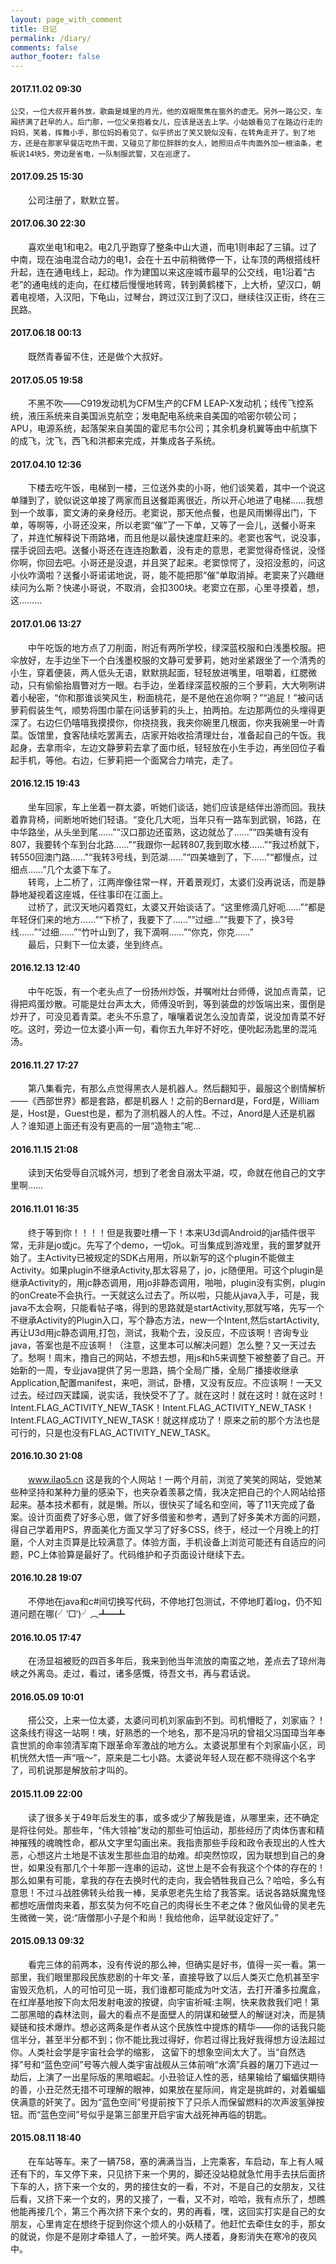```yaml
---
layout: page_with_comment
title: 日记
permalink: /diary/
comments: false
author_footer: false
---
```


#### 2017.11.02 09:30  
	公交，一位大叔开着外放，歌曲是城里的月光，他的双眼聚焦在窗外的虚无。另外一路公交，车厢挤满了赶早的人。后门那，一位父亲抱着女儿，应该是送去上学。小姑娘看见了在路边行走的妈妈，笑着，挥舞小手，那位妈妈看见了，似乎挤出了笑又貌似没有，在转角走开了。到了地方，还是在那家早餐店吃热干面，又碰见了那位胖胖的女人，她照旧点牛肉面外加一根油条，老板说14块5，旁边是省电，一队制服武警，又在巡逻了。

#### 2017.09.25 15:30  
　　公司注册了，默默立誓。

#### 2017.06.30 22:30  
　　喜欢坐电1和电2。电2几乎跑穿了整条中山大道，而电1则串起了三镇。过了中南，现在油电混合动力的电1，会在十五中前稍微停一下，让车顶的两根搭线杆升起，连在通电线上，起动。作为建国以来这座城市最早的公交线，电1沿着“古老”的通电线的走向，在红楼后慢慢地转弯，转到黄鹤楼下，上大桥，望汉口，朝着电视塔，入汉阳，下龟山，过琴台，跨过汉江到了汉口，继续往汉正街，终在三民路。

#### 2017.06.18 00:13
　　既然青春留不住，还是做个大叔好。

#### 2017.05.05 19:58
　　不黑不吹——C919发动机为CFM生产的CFM LEAP-X发动机；线传飞控系统，液压系统来自美国派克航空；发电配电系统来自美国的哈密尔顿公司；APU，电源系统，起落架来自美国的霍尼韦尔公司；其余机身机翼等由中航旗下的成飞，沈飞，西飞和洪都来完成，并集成各子系统。

#### 2017.04.10 12:36
　　下楼去吃午饭，电梯到一楼，三位送外卖的小哥，他们谈笑着，其中一个说这单赚到了，貌似说这单接了两家而且送餐距离很近，所以开心地进了电梯……我想到一个故事，窦文涛的亲身经历。老窦说，那天他点餐，也是风雨懒得出门，下单，等啊等，小哥还没来，所以老窦“催”了一下单，又等了一会儿，送餐小哥来了，并连忙解释说下雨路堵，而且他是以最快速度赶来的。老窦也客气，说没事，摆手说回去吧。送餐小哥还在连连抱歉着，没有走的意思，老窦觉得奇怪说，没怪你啊，你回去吧。小哥还是没退，并且哭了起来。老窦惊愕了，没招没惹的，问这小伙咋滴啦？送餐小哥诺诺地说，哥，能不能把那“催”单取消掉。老窦来了兴趣继续问为么斯？快递小哥说，不取消，会扣300块。老窦立在那，心里寻摸着，想，这………

#### 2017.01.06 13:27
　　中午吃饭的地方点了刀削面，附近有两所学校，绿深蓝校服和白浅墨校服。把伞放好，左手边坐下一个白浅墨校服的文静可爱萝莉，她对坐紧跟坐了一个清秀的小生，穿着便装，两人低头无语，默默挑起面，轻轻放进嘴里，咀嚼着，红腮微动，只有偷偷抬眉瞥对方一眼。右手边，坐着绿深蓝校服的三个萝莉，大大咧咧讲着小秘密，“你和那谁谈笑风生，粉面桃花，是不是他在追你啊？”“追屁！”被问话萝莉假装生气，顺势将围巾蒙在问话萝莉的头上，拍两拍。左边那两位的头埋得更深了。右边仨仍嘻嘻我摸摸你，你挠挠我，我夹你碗里几根面，你夹我碗里一叶青菜。饭馆里，食客陆续吃罢离去，店家开始收拾清理灶台，准备起自己的午饭。我起身，去拿雨伞，左边文静萝莉去拿了面巾纸，轻轻放在小生手边，再坐回位子看起手机，等他。右边，仨萝莉把一个面窝合力啃完，走了。

#### 2016.12.15 19:43
　　坐车回家，车上坐着一群太婆，听她们谈话，她们应该是结伴出游而回。我扶着靠背椅，间断地听她们轻语。“变化几大呃，当年只有一路车到武钢，16路，在中华路坐，从头坐到尾……”“汉口那边还蛮熟，这边就怂了……”“四美塘有没有807，我要转个车到台北路……”“我跟你一起转807,我到取水楼……”“我过桥就下，转550回澳门路……”“我转3号线，到范湖……”“四美塘到了，下……”“都慢点，过细点……”几个太婆下车了。  
　　转弯，上二桥了，江两岸像往常一样，开着景观灯，太婆们没再说话，而是静静地凝视着这座城，任往事印在江面上。  
　　过桥了，武汉天地闪着霓虹，太婆又开始谈话了。“这里修滴几好呃……”“都是年轻伢们来的地方……”“下桥了，我要下了……”“过细…”“我要下了，换3号线……”“过细……”“竹叶山到了，我下滴啊……”“你克，你克……”  
　　最后，只剩下一位太婆，坐到终点。

#### 2016.12.13 12:40
　　中午吃饭，有一个老头点了一份扬州炒饭，并嘱咐灶台师傅，说加点青菜，记得把鸡蛋炒散。可能是灶台声太大，师傅没听到，等到装盘的炒饭端出来，蛋倒是炒开了，可没见着青菜。老头不乐意了，嚷嚷着说怎么没加青菜，说没加青菜不好吃。这时，旁边一位太婆小声一句，看你五九年好不好吃，便吮起汤匙里的混沌汤。

#### 2016.11.27 17:27
　　第八集看完，有那么点觉得黑衣人是机器人。然后翻知乎，最服这个剧情解析——《西部世界》都是套路，都是机器人！之前的Bernard是，Ford是，William是，Host是，Guest也是，都为了测机器人的人性。不过，Anord是人还是机器人？谁知道上面还有没有更高的一层“造物主”呢…

#### 2016.11.15 21:08
　　读到天佑受辱自沉城外河，想到了老舍自溺太平湖，哎，命就在他自己的文字里啊……

#### 2016.11.01 16:35
　　终于等到你！！！！但是我要吐槽一下！本来U3d调Android的jar插件很平常，无非是jo或jc。先写了个demo，一切ok。可当集成到游戏里，我的噩梦就开始了。主Activity已被规定的SDK占用用，所以新写的这个plugin不能做主Activity。如果plugin不继承Activity,那太容易了，jo，jc随便用。可这个plugin是继承Activity的，用jc静态调用，用jo非静态调用，啪啪，plugin没有实例，plugin的onCreate不会执行。一天就这么过去了。所以啦，只能从java入手，可是，我java不太会啊，只能看帖子咯，得到的思路就是startActivity,那就写咯，先写一个不继承Activity的Plugin入口，写个静态方法，new一个Intent,然后startActivity,再让U3d用jc静态调用,打包，测试，我勒个去，没反应，不应该啊！咨询专业java，答案也是不应该啊！（注意，这里本可以解决问题）怎么整？又一天过去了。愁啊！周末，撸自己的网站，不想去想，用js和h5来调整下被整萎了自己。开始新的一周，专业java提供了另一思路，搞个全局广播，全局广播接收继承Application,配置manifest，来吧，测试，卧槽，又没有反应。不应该啊！一天又过去。经过四天蹂躏，说实话，我快受不了了。就在这时！就在这时！就在这时！Intent.FLAG_ACTIVITY_NEW_TASK！Intent.FLAG_ACTIVITY_NEW_TASK！Intent.FLAG_ACTIVITY_NEW_TASK！就这样成功了！原来之前的那个方法也是可行的，只是也没有FLAG_ACTIVITY_NEW_TASK。

#### 2016.10.30 21:08
　　www.ilao5.cn 这是我的个人网站！一两个月前，浏览了笑笑的网站，受她某些种坚持和某种力量的感染下，也夹杂着羡慕之情，我决定把自己的个人网站给搭起来。基本技术都有，就是懒。所以，很快买了域名和空间，等了11天完成了备案。设计页面费了好多心思，做了好多借鉴和参考，遇到了好多美术方面的问题，得自己学着用PS，界面美化方面又学习了好多CSS，终于，经过一个月晚上的打磨，个人对主页算是比较满意了。体验方面，手机设备上浏览可能还有自适应的问题，PC上体验算是最好了。代码维护和子页面设计继续下去。

#### 2016.10.28 19:07
　　不停地在java和c#间切换写代码，不停地打包测试，不停地盯着log，仍不知道问题在哪(╯‵□′)╯︵┻━┻

#### 2016.10.05 17:47
　　在汤显祖被贬的四百多年后，我来到他当年流放的南蛮之地，差点去了琼州海峡之外离岛。走过，看过，诸多感慨，待吾文书，再与君话说。

#### 2016.05.09 10:01
　　搭公交，上来一位太婆，太婆问司机刘家庙到不到。司机懵眨了，刘家庙？！这条线冇得这一站啊！咦，好熟悉的一个地名，那不是冯巩的曾祖父冯国璋当年奉袁世凯的命率领清军南下跟革命军激战的地方么。太婆说那里有个刘家庙小区，司机恍然大悟一声“哦～”，原来是二七小路。太婆说年轻人现在都不晓得这个名字了，司机说那是解放前才叫的。

#### 2015.11.09 22:00
　　读了很多关于49年后发生的事，或多或少了解我是谁，从哪里来，还不确定是将往何处。那些年，“伟大领袖”发动的那些可怕运动，那些经历了肉体伤害和精神摧残的魂魄性命，都从文字里勾画出来。我指责那些手段和政令表现出的人性大恶，心想这片土地是不该发生那些血泪的劫难。却突然惊叹，因为联想到自己的身世，如果没有那几个十年那一连串的运动，这世上是不会有我这个个体的存在的！那么如果有可能，拿我的存在去换时代的走向，我会牺牲我自己么？哈哈，多么有意思！不过斗战胜佛转头给我一棒，吴承恩老先生给了我答案。话说各路妖魔鬼怪都想吃唐僧肉来着，那玄奘为何不吃自己的肉得长生不老之体？傲风仙骨的吴老先生微微一笑，说:“唐僧那小子是个和尚！我给他命，运早就设定好了。”

#### 2015.09.13 09:32
　　看完三体的前两本，没有传说的那么神，但确实是好书，值得一买一看。第一部里，我们眼里那段民族悲剧的十年文·革，直接导致了以后人类灭亡危机甚至宇宙毁灭危机，人的可怕可见一斑，我们谁都可能成为叶文洁，去打开潘多拉魔盒，在红岸基地按下向太阳发射电波的按键，向宇宙祈喊:主啊，快来救救我们吧！第二部黑暗的森林法则，最大的看点不是面壁人的阴谋和破壁人的解谜对决，而是猜疑链和技术爆炸。想必这两条是作者从这个民族性中提炼的精华——你的话我只能信半分，甚至半分都不到；你不能比我过得好，你若过得比我好我得想方设法超过你。人类社会学是宇宙社会学的缩影， 这留下的想象空间太大了。当“自然选择”号和“蓝色空间”号等六艘人类宇宙战舰从三体前哨“水滴”兵器的屠刀下逃过一劫后，上演了一出星际版的黑暗崛起。小丑验证人性的恶，结果输给了蝙蝠侠期待的善，小丑茫然无措不可理解的眼神，如果放在星际间，肯定是挑衅的，对着蝙蝠侠满意的奸笑了。因为“蓝色空间”号提前按下了只杀人而保留燃料的次声波氢弹按钮。而“蓝色空间”号似乎是第三部里开启宇宙大战死神再临的钥匙。

#### 2015.08.11 18:40
　　在车站等车。来了一辆758，塞的满满当当，上完乘客，车启动，车上有人喊还有下的，车又停下来，只见挤下来一个男的，脚还没站稳就急忙用手去扶后面挤下车的人，挤下来一个女的，男的接住女的一看，不对，不是自己的女朋友，又往后看，又挤下来一个女的，男的又接了，一看，又不对，哈哈，我有点乐了，想瞧他能再接几个，第三个再次挤下来个女的，男的再看，嘿，这回实打实是自己的女朋友，心里肯定在想终于捉到你这个烦人的小妖精了。他赶忙去牵住女的手，那女的就说，你是不是刚才牵错人了，一脸坏笑。两人搂着，身影消失在寒冷的夜风中。



